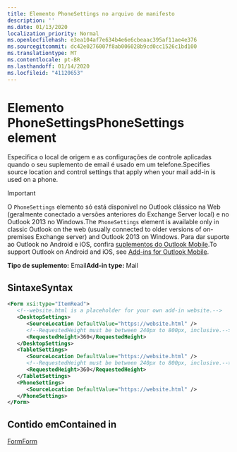 ```yaml
---
title: Elemento PhoneSettings no arquivo de manifesto
description: ''
ms.date: 01/13/2020
localization_priority: Normal
ms.openlocfilehash: e3ea104af7e634b4e6e6cbeaac395af11ae4e376
ms.sourcegitcommit: dc42e0276007f8ab006028b9cd0cc1526c1bd100
ms.translationtype: MT
ms.contentlocale: pt-BR
ms.lasthandoff: 01/14/2020
ms.locfileid: "41120653"
---
```

# <a name="phonesettings-element"></a><span data-ttu-id="ece45-102">Elemento PhoneSettings</span><span class="sxs-lookup"><span data-stu-id="ece45-102">PhoneSettings element</span></span>

<span data-ttu-id="ece45-103">Especifica o local de origem e as configurações de controle aplicadas quando o seu suplemento de email é usado em um telefone.</span><span class="sxs-lookup"><span data-stu-id="ece45-103">Specifies source location and control settings that apply when your mail add-in is used on a phone.</span></span>

> [!IMPORTANT]
> <span data-ttu-id="ece45-104">O `PhoneSettings` elemento só está disponível no Outlook clássico na Web (geralmente conectado a versões anteriores do Exchange Server local) e no Outlook 2013 no Windows.</span><span class="sxs-lookup"><span data-stu-id="ece45-104">The `PhoneSettings` element is available only in classic Outlook on the web (usually connected to older versions of on-premises Exchange server) and Outlook 2013 on Windows.</span></span> <span data-ttu-id="ece45-105">Para dar suporte ao Outlook no Android e iOS, confira [suplementos do Outlook Mobile](/outlook/add-ins/outlook-mobile-addins).</span><span class="sxs-lookup"><span data-stu-id="ece45-105">To support Outlook on Android and iOS, see [Add-ins for Outlook Mobile](/outlook/add-ins/outlook-mobile-addins).</span></span>

<span data-ttu-id="ece45-106">**Tipo de suplemento:** Email</span><span class="sxs-lookup"><span data-stu-id="ece45-106">**Add-in type:** Mail</span></span>

## <a name="syntax"></a><span data-ttu-id="ece45-107">Sintaxe</span><span class="sxs-lookup"><span data-stu-id="ece45-107">Syntax</span></span>

```XML
<Form xsi:type="ItemRead">
   <!--website.html is a placeholder for your own add-in website.-->
   <DesktopSettings>
      <SourceLocation DefaultValue="https://website.html" />
      <!--RequestedHeight must be between 240px to 800px, inclusive.-->
      <RequestedHeight>360</RequestedHeight>
   </DesktopSettings>
   <TabletSettings>
      <SourceLocation DefaultValue="https://website.html" />
      <!--RequestedHeight must be between 240px to 800px, inclusive.-->
      <RequestedHeight>360</RequestedHeight>
   </TabletSettings>
   <PhoneSettings>
      <SourceLocation DefaultValue="https://website.html" />
   </PhoneSettings>
</Form>
```

## <a name="contained-in"></a><span data-ttu-id="ece45-108">Contido em</span><span class="sxs-lookup"><span data-stu-id="ece45-108">Contained in</span></span>

[<span data-ttu-id="ece45-109">Form</span><span class="sxs-lookup"><span data-stu-id="ece45-109">Form</span></span>](form.md)

